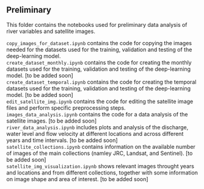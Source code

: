 ## Preliminary

This folder contains the notebooks used for preliminary data analysis of river variables and satellite images.

<code>copy_images_for_dataset.ipynb</code> contains the code for copying the images needed for the datasets used for the training, validation and testing of the deep-learning model.
\
<code>create_dataset_monthly.ipynb</code> contains the code for creating the monthly datasets used for the training, validation and testing of the deep-learning model. [to be added soon]
\
<code>create_dataset_temporal.ipynb</code> contains the code for creating the temporal datasets used for the training, validation and testing of the deep-learning model. [to be added soon]
\
<code>edit_satellite_img.ipynb</code> contains the code for editing the satellite image files and perform specific preprocessing steps. 
\
<code>images_data_analysis.ipynb</code> contains the code for a data analysis of the satellite images. [to be added soon]
\
<code>river_data_analysis.ipynb</code> includes plots and analysis of the discharge, water level and flow velocity at different locations and across different years and time intervals. [to be added soon]
\
<code>satellite_collections.ipynb</code> contains information on the available number of images of the main collections (namley JRC, Landsat, and Sentinel). [to be added soon]
\
<code>satellite_img_visualization.ipynb</code> shows relevant images throught years and locations and from different collections, together with some information on image shape and area of interest. [to be added soon]